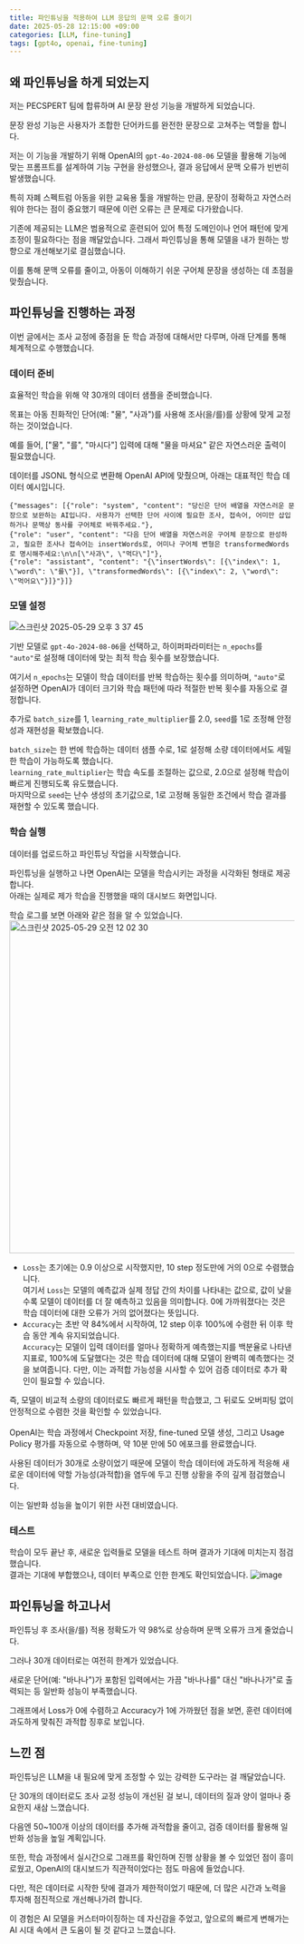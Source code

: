 ```yaml
---
title: 파인튜닝을 적용하여 LLM 응답의 문맥 오류 줄이기
date: 2025-05-28 12:15:00 +09:00
categories: [LLM, fine-tuning]
tags: [gpt4o, openai, fine-tuning]
---
```

## 왜 파인튜닝을 하게 되었는지

저는 PECSPERT 팀에 합류하며 AI 문장 완성 기능을 개발하게 되었습니다.
<br/>

문장 완성 기능은 사용자가 조합한 단어카드를 완전한 문장으로 고쳐주는 역할을 합니다. <br/>

저는 이 기능을 개발하기 위해 OpenAI의 `gpt-4o-2024-08-06` 모델을 활용해 기능에 맞는 프롬프트를 설계하여 기능 구현을 완성했으나, 결과 응답에서 문맥 오류가 빈번히 발생했습니다. <br/>

특히 자폐 스펙트럼 아동을 위한 교육용 툴을 개발하는 만큼, 문장이 정확하고 자연스러워야 한다는 점이 중요했기 때문에 이런 오류는 큰 문제로 다가왔습니다.<br/>

기존에 제공되는 LLM은 범용적으로 훈련되어 있어 특정 도메인이나 언어 패턴에 맞게 조정이 필요하다는 점을 깨달았습니다. 그래서 파인튜닝을 통해 모델을 내가 원하는 방향으로 개선해보기로 결심했습니다. <br/>

이를 통해 문맥 오류를 줄이고, 아동이 이해하기 쉬운 구어체 문장을 생성하는 데 초점을 맞췄습니다.

## 파인튜닝을 진행하는 과정
이번 글에서는 조사 교정에 중점을 둔 학습 과정에 대해서만 다루며, 아래 단계를 통해 체계적으로 수행했습니다.

### 데이터 준비
효율적인 학습을 위해 약 30개의 데이터 샘플을 준비했습니다. <br/>

목표는 아동 친화적인 단어(예: "물", "사과")를 사용해 조사(을/를)를 상황에 맞게 교정하는 것이었습니다. <br/>

예를 들어, ["물", "를", "마시다"] 입력에 대해 "물을 마셔요" 같은 자연스러운 출력이 필요했습니다. <br/> 

데이터를 JSONL 형식으로 변환해 OpenAI API에 맞췄으며, 아래는 대표적인 학습 데이터 예시입니다.

```jsonl
{"messages": [{"role": "system", "content": "당신은 단어 배열을 자연스러운 문장으로 보완하는 AI입니다. 사용자가 선택한 단어 사이에 필요한 조사, 접속어, 어미만 삽입하거나 문맥상 동사를 구어체로 바꿔주세요."}, 
{"role": "user", "content": "다음 단어 배열을 자연스러운 구어체 문장으로 완성하고, 필요한 조사나 접속어는 insertWords로, 어미나 구어체 변형은 transformedWords로 명시해주세요:\n\n[\"사과\", \"먹다\"]"}, 
{"role": "assistant", "content": "{\"insertWords\": [{\"index\": 1, \"word\": \"를\"}], \"transformedWords\": [{\"index\": 2, \"word\": \"먹어요\"}]}"}]}
```

### 모델 설정

![스크린샷 2025-05-29 오후 3 37 45](https://github.com/user-attachments/assets/e4314014-2707-4ed8-9dcb-60e01b3a976a)

기반 모델로 `gpt-4o-2024-08-06`을 선택하고, 하이퍼파라미터는 `n_epochs`를 `"auto"`로 설정해 데이터에 맞는 최적 학습 횟수를 보장했습니다. <br/>

여기서 `n_epochs`는 모델이 학습 데이터를 반복 학습하는 횟수를 의미하며, `"auto"`로 설정하면 OpenAI가 데이터 크기와 학습 패턴에 따라 적절한 반복 횟수를 자동으로 결정합니다. 
<br/>

추가로 `batch_size`를 1, `learning_rate_multiplier`를 2.0, `seed`를 1로 조정해 안정성과 재현성을 확보했습니다. <br/>

`batch_size`는 한 번에 학습하는 데이터 샘플 수로, 1로 설정해 소량 데이터에서도 세밀한 학습이 가능하도록 했습니다.  <br/>
`learning_rate_multiplier`는 학습 속도를 조절하는 값으로, 2.0으로 설정해 학습이 빠르게 진행되도록 유도했습니다.  <br/>
마지막으로 `seed`는 난수 생성의 초기값으로, 1로 고정해 동일한 조건에서 학습 결과를 재현할 수 있도록 했습니다.

### 학습 실행
데이터를 업로드하고 파인튜닝 작업을 시작했습니다. <br/>

파인튜닝을 실행하고 나면 OpenAI는 모델을 학습시키는 과정을 시각화된 형태로 제공합니다. <br/>
아래는 실제로 제가 학습을 진행했을 때의 대시보드 화면입니다. <br/>

학습 로그를 보면 아래와 같은 점을 알 수 있었습니다.
<img width="587" alt="스크린샷 2025-05-29 오전 12 02 30" src="https://github.com/user-attachments/assets/58bff7ac-fe0d-42e8-9df5-614094ecd27e" />

- `Loss`는 초기에는 0.9 이상으로 시작했지만, 10 step 정도만에 거의 0으로 수렴했습니다.  <br/> 여기서 `Loss`는 모델의 예측값과 실제 정답 간의 차이를 나타내는 값으로, 값이 낮을수록 모델이 데이터를 더 잘 예측하고 있음을 의미합니다. 0에 가까워졌다는 것은 학습 데이터에 대한 오류가 거의 없어졌다는 뜻입니다.
- `Accuracy`는 초반 약 84%에서 시작하여, 12 step 이후 100%에 수렴한 뒤 이후 학습 동안 계속 유지되었습니다.  <br/> `Accuracy`는 모델이 입력 데이터를 얼마나 정확하게 예측했는지를 백분율로 나타낸 지표로, 100%에 도달했다는 것은 학습 데이터에 대해 모델이 완벽히 예측했다는 것을 보여줍니다. 다만, 이는 과적합 가능성을 시사할 수 있어 검증 데이터로 추가 확인이 필요할 수 있습니다.

즉, 모델이 비교적 소량의 데이터로도 빠르게 패턴을 학습했고, 그 뒤로도 오버피팅 없이 안정적으로 수렴한 것을 확인할 수 있었습니다. <br/> <br/>
OpenAI는 학습 과정에서 Checkpoint 저장, fine-tuned 모델 생성, 그리고 Usage Policy 평가를 자동으로 수행하며, 약 10분 만에 50 에포크를 완료했습니다. <br/>

사용된 데이터가 30개로 소량이었기 때문에 모델이 학습 데이터에 과도하게 적응해 새로운 데이터에 약할 가능성(과적합)을 염두에 두고 진행 상황을 주의 깊게 점검했습니다.  <br/>

이는 일반화 성능을 높이기 위한 사전 대비였습니다.

### 테스트
학습이 모두 끝난 후, 새로운 입력들로 모델을 테스트 하며 결과가 기대에 미치는지 점검했습니다. <br/>
결과는 기대에 부합했으나, 데이터 부족으로 인한 한계도 확인되었습니다.
![image](https://github.com/user-attachments/assets/dd9e8fd8-bbda-40a0-bd61-84106c9db38f)


## 파인튜닝을 하고나서 
파인튜닝 후 조사(을/를) 적용 정확도가 약 98%로 상승하며 문맥 오류가 크게 줄었습니다.

그러나 30개 데이터로는 여전히 한계가 있었습니다. <br/>

새로운 단어(예: "바나나")가 포함된 입력에서는 가끔 "바나나를" 대신 "바나나가"로 출력되는 등 일반화 성능이 부족했습니다. <br/>

그래프에서 Loss가 0에 수렴하고 Accuracy가 1에 가까웠던 점을 보면, 훈련 데이터에 과도하게 맞춰진 과적합 징후로 보입니다. 

## 느낀 점
파인튜닝은 LLM을 내 필요에 맞게 조정할 수 있는 강력한 도구라는 걸 깨달았습니다.  <br/>

단 30개의 데이터로도 조사 교정 성능이 개선된 걸 보니, 데이터의 질과 양이 얼마나 중요한지 새삼 느꼈습니다.  <br/>

다음엔 50~100개 이상의 데이터를 추가해 과적합을 줄이고, 검증 데이터를 활용해 일반화 성능을 높일 계획입니다.

또한, 학습 과정에서 실시간으로 그래프를 확인하며 진행 상황을 볼 수 있었던 점이 흥미로웠고, OpenAI의 대시보드가 직관적이었다는 점도 마음에 들었습니다.  <br/>

다만, 적은 데이터로 시작한 탓에 결과가 제한적이었기 때문에, 더 많은 시간과 노력을 투자해 점진적으로 개선해나가려 합니다.  <br/>

이 경험은 AI 모델을 커스터마이징하는 데 자신감을 주었고, 앞으로의 빠르게 변해가는 AI 시대 속에서 큰 도움이 될 것 같다고 느꼈습니다.


 







